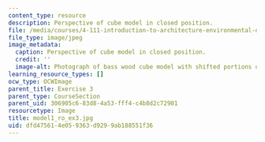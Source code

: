 ```yaml
---
content_type: resource
description: Perspective of cube model in closed position.
file: /media/courses/4-111-introduction-to-architecture-environmental-design-spring-2014/dfd475614e059363d9299ab188551f36_model1_ro_ex3.jpg
file_type: image/jpeg
image_metadata:
  caption: Perspective of cube model in closed position.
  credit: ''
  image-alt: Photograph of bass wood cube model with shifted portions of the cube.
learning_resource_types: []
ocw_type: OCWImage
parent_title: Exercise 3
parent_type: CourseSection
parent_uid: 306905c6-83d8-4a53-fff4-c4b8d2c72901
resourcetype: Image
title: model1_ro_ex3.jpg
uid: dfd47561-4e05-9363-d929-9ab188551f36
---
```

